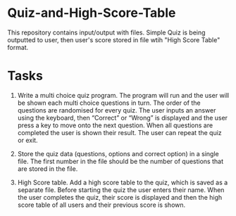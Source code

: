# Quiz-and-High-Score-Table
This repository contains input/output with files. Simple Quiz is being outputted to user, then user's score stored in file wtih "High Score Table" format.


# Tasks 

1) Write a multi choice quiz program. The program will run and the user will be shown each multi choice questions in turn. The order of the questions are randomised for every quiz. The user inputs an answer using the keyboard, then “Correct” or “Wrong” is displayed and the user press a key to move onto the next question. When all questions are completed the user is shown their result. The user can repeat the quiz or exit. 

2) Store the quiz data (questions, options and correct option) in a single file. The first number in the file should be the number of questions that are  stored in the file.

3) High Score table. Add a high score table to the quiz, which is saved as a separate file. Before starting the quiz the user enters their name. When the user completes the quiz, their score is displayed and then the high score table of all users and their previous score is shown.  
